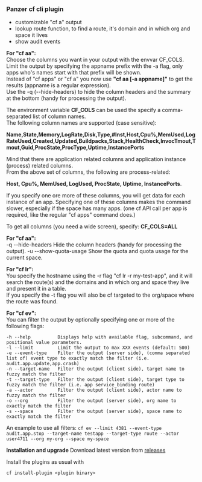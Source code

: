 ### Panzer cf cli plugin

* customizable "cf a" output
* lookup route function, to find a route, it's domain and in which org and space it lives
* show audit events

**For "cf aa":**  
Choose the columns you want in your output with the envvar CF_COLS.  
Limit the output by specifying the appname prefix with the -a flag, only apps who's names start with that prefix will be shown.  
Instead of "cf apps" or "cf a" you now use **"cf aa [-a appname]"** to get the results (appname is a regular expression).  
Use the -q (--hide-headers) to hide the column headers and the summary at the bottom (handy for processing the output).

The environment variable **CF_COLS** can be used the specify a comma-separated list of column names.  
The following column names are supported (case sensitive): 

**Name,State,Memory,LogRate,Disk,Type,#Inst,Host,Cpu%,MemUsed,LogRateUsed,Created,Updated,Buildpacks,Stack,HealthCheck,InvocTmout,Tmout,Guid,ProcState,ProcType,Uptime,InstancePorts**   

Mind that there are application related columns and application instance (process) related columns.  
From the above set of columns, the following are process-related: 

**Host, Cpu%, MemUsed, LogUsed, ProcState, Uptime, InstancePorts**.  


If you specify one ore more of these columns, you will get data for each instance of an app. Specifying one of these columns makes the command slower, especially if the space has many apps. (one cf API call per app is required, like the regular "cf apps" command does.)

To get all columns (you need a wide screen), specify: **CF_COLS=ALL**

**For "cf aa":**  
-q --hide-headers  Hide the column headers (handy for processing the output).
-u --show-quota-usage Show the quota and quota usage for the current space.

**For "cf lr":**  
You specify the hostname using the -r flag "cf lr -r my-test-app", and it will search the route(s) and the domains and in which org and space they live and present it in a table.  
If you specify the -t flag you will also be cf targeted to the org/space where the route was found.

**For "cf ev":**  
You can filter the output by optionally specifying one or more of the following flags:

    -h --help          Displays help with available flag, subcommand, and positional value parameters.
    -l --limit         Limit the output to max XXX events (default: 500)
    -e --event-type    Filter the output (server side), (comma separated list of) event type to exactly match the filter (i.e. audit.app.update,app.crash)
    -n --target-name   Filter the output (client side), target name to fuzzy match the filter
    -t --target-type   Filter the output (client side), target type to fuzzy match the filter (i.e. app service_binding route)
    -a --actor         Filter the output (client side), actor name to fuzzy match the filter
    -o --org           Filter the output (server side), org name to exactly match the filter
    -s --space         Filter the output (server side), space name to exactly match the filter

An example to use all filters:  `cf ev --limit 4381 --event-type audit.app.stop --target-name testapp --target-type route --actor user4711 --org my-org --space my-space`

**Installation and upgrade**
Download latest version from [releases](https://github.com/metskem/panzer-plugin/releases/latest)

Install the plugins as usual with 
```
cf install-plugin <plugin binary>
```

